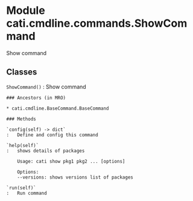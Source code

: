 Module cati.cmdline.commands.ShowCommand
========================================
Show command

Classes
-------

`ShowCommand()`
:   Show command

    ### Ancestors (in MRO)

    * cati.cmdline.BaseCommand.BaseCommand

    ### Methods

    `config(self) ‑> dict`
    :   Define and config this command

    `help(self)`
    :   shows details of packages
        
        Usage: cati show pkg1 pkg2 ... [options]
        
        Options:
        --versions: shows versions list of packages

    `run(self)`
    :   Run command